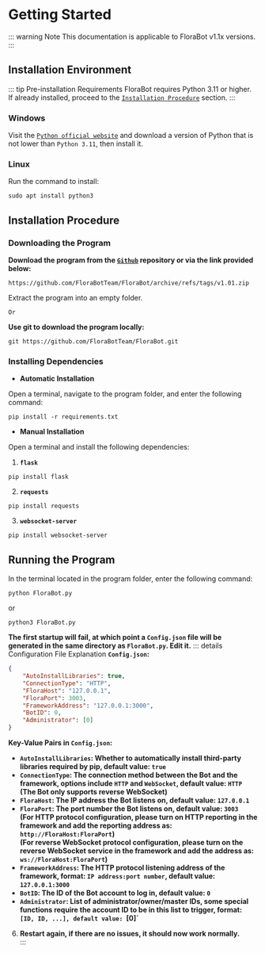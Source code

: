 # Getting Started
::: warning Note
This documentation is applicable to FloraBot v1.1x versions.
:::

## Installation Environment
::: tip Pre-installation Requirements
FloraBot requires Python 3.11 or higher. If already installed, proceed to the [`Installation Procedure`](#installation-procedure) section.
:::
### Windows
Visit the [`Python official website`](https://www.python.org/downloads) and download a version of Python that is not lower than `Python 3.11`, then install it.
### Linux
Run the command to install:
```Shell
sudo apt install python3
```

## Installation Procedure
### Downloading the Program
**Download the program from the [`Github`](https://github.com/FloraBotTeam/FloraBot) repository or via the link provided below:**
```link
https://github.com/FloraBotTeam/FloraBot/archive/refs/tags/v1.01.zip
```
Extract the program into an empty folder.

`Or`

**Use git to download the program locally:**
```Shell
git https://github.com/FloraBotTeam/FloraBot.git
```

### Installing Dependencies
* **Automatic Installation**

Open a terminal, navigate to the program folder, and enter the following command:
```Shell
pip install -r requirements.txt
```
* **Manual Installation**

Open a terminal and install the following dependencies:
1. **`flask`**
```Shell
pip install flask
```
2. **`requests`**
```Shell
pip install requests
```
3. **`websocket-server`**
```Shell
pip install websocket-server
```
## Running the Program
In the terminal located in the program folder, enter the following command:
```Shell
python FloraBot.py
```
or
```Shell
python3 FloraBot.py
```
**The first startup will fail, at which point a `Config.json` file will be generated in the same directory as `FloraBot.py`. Edit it.**
::: details Configuration File Explanation
**`Config.json`:**  
```Json
{
    "AutoInstallLibraries": true,
    "ConnectionType": "HTTP",
    "FloraHost": "127.0.0.1",
    "FloraPort": 3003,
    "FrameworkAddress": "127.0.0.1:3000",
    "BotID": 0,
    "Administrator": [0]
}
```
**Key-Value Pairs in `Config.json`:**  
* **`AutoInstallLibraries`: Whether to automatically install third-party libraries required by pip, default value: `true`**  
* **`ConnectionType`: The connection method between the Bot and the framework, options include `HTTP` and `WebSocket`, default value: `HTTP`**  
**(The Bot only supports reverse WebSocket)**  
* **`FloraHost`: The IP address the Bot listens on, default value: `127.0.0.1`**  
* **`FloraPort`: The port number the Bot listens on, default value: `3003`**  
**(For HTTP protocol configuration, please turn on HTTP reporting in the framework and add the reporting address as: `http://FloraHost:FloraPort`)**  
**(For reverse WebSocket protocol configuration, please turn on the reverse WebSocket service in the framework and add the address as: `ws://FloraHost:FloraPort`)**  
* **`FrameworkAddress`: The HTTP protocol listening address of the framework, format: `IP address:port number`, default value: `127.0.0.1:3000`**  
* **`BotID`: The ID of the Bot account to log in, default value: `0`**  
* **`Administrator`: List of administrator/owner/master IDs, some special functions require the account ID to be in this list to trigger, format: `[ID, ID, ...], default value: `[0]`**  
6. **Restart again, if there are no issues, it should now work normally.**  
:::

